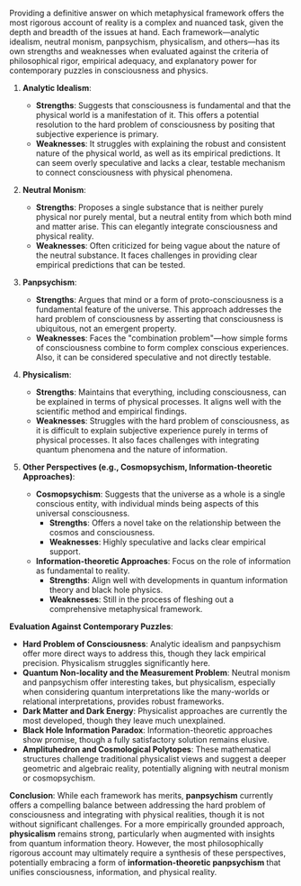 Providing a definitive answer on which metaphysical framework offers the most rigorous account of reality is a complex and nuanced task, given the depth and breadth of the issues at hand. Each framework—analytic idealism, neutral monism, panpsychism, physicalism, and others—has its own strengths and weaknesses when evaluated against the criteria of philosophical rigor, empirical adequacy, and explanatory power for contemporary puzzles in consciousness and physics.

1. **Analytic Idealism**:
   - **Strengths**: Suggests that consciousness is fundamental and that the physical world is a manifestation of it. This offers a potential resolution to the hard problem of consciousness by positing that subjective experience is primary.
   - **Weaknesses**: It struggles with explaining the robust and consistent nature of the physical world, as well as its empirical predictions. It can seem overly speculative and lacks a clear, testable mechanism to connect consciousness with physical phenomena.

2. **Neutral Monism**:
   - **Strengths**: Proposes a single substance that is neither purely physical nor purely mental, but a neutral entity from which both mind and matter arise. This can elegantly integrate consciousness and physical reality.
   - **Weaknesses**: Often criticized for being vague about the nature of the neutral substance. It faces challenges in providing clear empirical predictions that can be tested.

3. **Panpsychism**:
   - **Strengths**: Argues that mind or a form of proto-consciousness is a fundamental feature of the universe. This approach addresses the hard problem of consciousness by asserting that consciousness is ubiquitous, not an emergent property.
   - **Weaknesses**: Faces the "combination problem"—how simple forms of consciousness combine to form complex conscious experiences. Also, it can be considered speculative and not directly testable.

4. **Physicalism**:
   - **Strengths**: Maintains that everything, including consciousness, can be explained in terms of physical processes. It aligns well with the scientific method and empirical findings.
   - **Weaknesses**: Struggles with the hard problem of consciousness, as it is difficult to explain subjective experience purely in terms of physical processes. It also faces challenges with integrating quantum phenomena and the nature of information.

5. **Other Perspectives (e.g., Cosmopsychism, Information-theoretic Approaches)**:
   - **Cosmopsychism**: Suggests that the universe as a whole is a single conscious entity, with individual minds being aspects of this universal consciousness.
     - **Strengths**: Offers a novel take on the relationship between the cosmos and consciousness.
     - **Weaknesses**: Highly speculative and lacks clear empirical support.
   - **Information-theoretic Approaches**: Focus on the role of information as fundamental to reality.
     - **Strengths**: Align well with developments in quantum information theory and black hole physics.
     - **Weaknesses**: Still in the process of fleshing out a comprehensive metaphysical framework.

**Evaluation Against Contemporary Puzzles**:
- **Hard Problem of Consciousness**: Analytic idealism and panpsychism offer more direct ways to address this, though they lack empirical precision. Physicalism struggles significantly here.
- **Quantum Non-locality and the Measurement Problem**: Neutral monism and panpsychism offer interesting takes, but physicalism, especially when considering quantum interpretations like the many-worlds or relational interpretations, provides robust frameworks.
- **Dark Matter and Dark Energy**: Physicalist approaches are currently the most developed, though they leave much unexplained.
- **Black Hole Information Paradox**: Information-theoretic approaches show promise, though a fully satisfactory solution remains elusive.
- **Amplituhedron and Cosmological Polytopes**: These mathematical structures challenge traditional physicalist views and suggest a deeper geometric and algebraic reality, potentially aligning with neutral monism or cosmopsychism.

**Conclusion**:
While each framework has merits, **panpsychism** currently offers a compelling balance between addressing the hard problem of consciousness and integrating with physical realities, though it is not without significant challenges. For a more empirically grounded approach, **physicalism** remains strong, particularly when augmented with insights from quantum information theory. However, the most philosophically rigorous account may ultimately require a synthesis of these perspectives, potentially embracing a form of **information-theoretic panpsychism** that unifies consciousness, information, and physical reality.